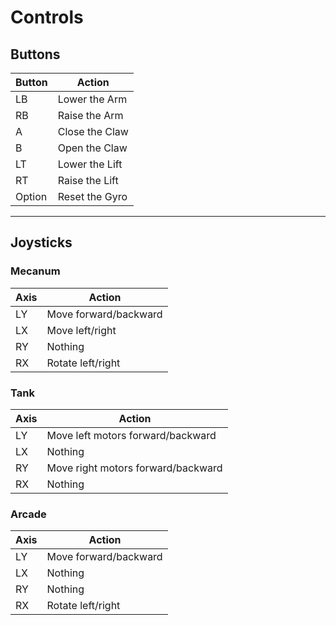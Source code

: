 # Controls

## Buttons

| Button | Action         |
| ------ | -------------- |
| LB     | Lower the Arm  |
| RB     | Raise the Arm  |
| A      | Close the Claw |
| B      | Open the Claw  |
| LT     | Lower the Lift |
| RT     | Raise the Lift |
| Option | Reset the Gyro |
<hr>

## Joysticks

### Mecanum
| Axis | Action                |
| ---- | --------------------- |
| LY   | Move forward/backward |
| LX   | Move left/right       |
| RY   | Nothing               |
| RX   | Rotate left/right     |

### Tank
| Axis | Action                             |
| ---- | ---------------------------------- |
| LY   | Move left motors forward/backward  |
| LX   | Nothing                            |
| RY   | Move right motors forward/backward |
| RX   | Nothing                            |

### Arcade
| Axis | Action                |
| ---- | --------------------- |
| LY   | Move forward/backward |
| LX   | Nothing               |
| RY   | Nothing               |
| RX   | Rotate left/right     |